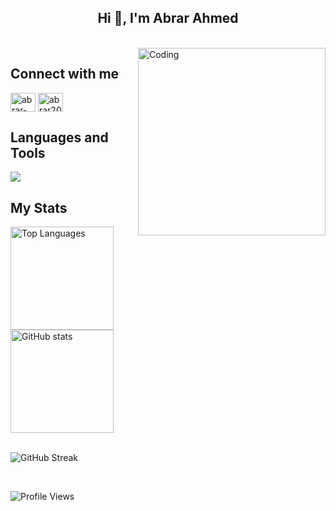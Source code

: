<h2 align="center">Hi 👋, I'm Abrar Ahmed</h2>

<div>&nbsp;</div>
<div>
  <img align="right" alt="Coding" width="300" src="https://media.giphy.com/media/qgQUggAC3Pfv687qPC/giphy.gif">

</div>

## Connect with me
<p align="left">
<a href="https://linkedin.com/in/abrar2030" target="blank"><img align="center" src="https://raw.githubusercontent.com/rahuldkjain/github-profile-readme-generator/master/src/images/icons/Social/linked-in-alt.svg" alt="abrar-ahmed" height="30" width="40" /></a>
<a href="https://www.hackerrank.com/abrar2030" target="blank"><img align="center" src="https://raw.githubusercontent.com/rahuldkjain/github-profile-readme-generator/master/src/images/icons/Social/hackerrank.svg" alt="abrar2030" height="30" width="40" /></a>
</p>

## Languages and Tools
<p align="left">
    <a href="https://github.com/abrar2030">
        <img src="https://skillicons.dev/icons?i=aws,gcp,azure,kubernetes,docker,terraform,jenkins,ansible,react,angular,nodejs,java,python,ts,js,spring,dotnet,git,github,idea,vscode" />
    </a>
</p>

## My Stats
<div>
  <img src="https://github-readme-stats.vercel.app/api/top-langs/?username=abrar2030&layout=compact&theme=dark&hide_border=true" alt="Top Languages" height="165px">
  <img src="https://github-readme-stats.vercel.app/api?username=abrar2030&show_icons=true&theme=dark&hide_border=true&include_all_commits=true" alt="GitHub stats" height="165px">
</div>

<br>

![GitHub Streak](https://github-readme-streak-stats.herokuapp.com/?user=abrar2030&theme=dark&hide_border=true)

<br>

![Profile Views](https://komarev.com/ghpvc/?username=abrar2030&abbreviated=true)
